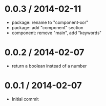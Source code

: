
0.0.3 / 2014-02-11
==================

  * package: rename to "component-xor"
  * package: add "component" section
  * component: remove "main", add "keywords"

0.0.2 / 2014-02-07
==================

  * return a boolean instead of a number

0.0.1 / 2014-02-07
==================

  * Initial commit
